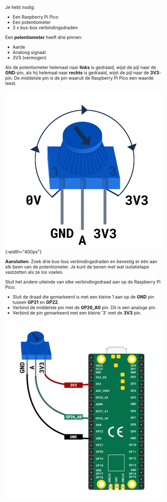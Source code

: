 Je hebt nodig:

+ Een Raspberry Pi Pico
+ Een potentiometer
+ 3 x bus-bus verbindingsdraden

Een **potentiometer** heeft drie pinnen:
- Aarde
- Analoog signaal
- 3V3 (vermogen)

Als de potentiometer helemaal naar **links** is gedraaid, wijst de pijl naar de **GND**-pin, als hij helemaal naar **rechts** is gedraaid, wijst de pijl naar de **3V3**-pin. De middelste pin is de pin waaruit de Raspberry Pi Pico een waarde leest.

![Een illustratie van een potentiometer.](images/potentiometer-illustration.png){:width="400px"}

**Aansluiten:** Zoek drie bus-bus verbindingsdraden en bevestig er één aan elk been van de potentiometer. Je kunt de benen met wat isolatietape vastzetten als ze los voelen.

Sluit het andere uiteinde van elke verbindingsdraad aan op de Raspberry Pi Pico:

+ Sluit de draad die gemarkeerd is met een kleine 1 aan op de **GND** pin tussen **GP21** en **GP22**.
+ Verbind de middelste pin met de **GP26_A0** pin. Dit is een analoge pin.
+ Verbind de pin gemarkeerd met een kleine '3' met de **3V3** pin.

![Een potentiometer aangesloten op een Raspberry Pi Pico.](images/pot-diagram.png)
